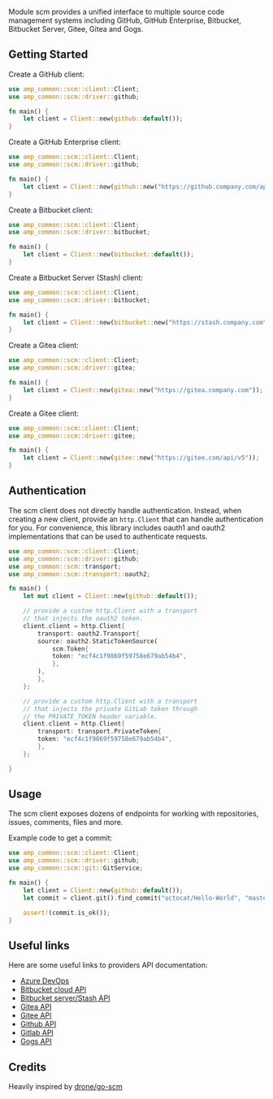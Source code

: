 Module scm provides a unified interface to multiple source code management
systems including GitHub, GitHub Enterprise, Bitbucket, Bitbucket Server,
Gitee, Gitea and Gogs.

## Getting Started

Create a GitHub client:

```rust
use amp_common::scm::client::Client;
use amp_common::scm::driver::github;

fn main() {
	let client = Client::new(github::default());
}
```

Create a GitHub Enterprise client:

```rust
use amp_common::scm::client::Client;
use amp_common::scm::driver::github;

fn main() {
	let client = Client::new(github::new("https://github.company.com/api/v3"));
}
```

Create a Bitbucket client:

```rust
use amp_common::scm::client::Client;
use amp_common::scm::driver::bitbucket;

fn main() {
	let client = Client::new(bitbucket::default());
}
```

Create a Bitbucket Server (Stash) client:

```rust
use amp_common::scm::client::Client;
use amp_common::scm::driver::bitbucket;

fn main() {
	let client = Client::new(bitbucket::new("https://stash.company.com"));
}
```

Create a Gitea client:

```rust
use amp_common::scm::client::Client;
use amp_common::scm::driver::gitea;

fn main() {
	let client = Client::new(gitea::new("https://gitea.company.com"));
}
```

Create a Gitee client:

```rust
use amp_common::scm::client::Client;
use amp_common::scm::driver::gitee;

fn main() {
	let client = Client::new(gitee::new("https://gitee.com/api/v5"));
}
```

## Authentication

The scm client does not directly handle authentication. Instead, when creating
a new client, provide an `http.Client` that can handle authentication for you.
For convenience, this library includes oauth1 and oauth2 implementations that
can be used to authenticate requests.

```rust
use amp_common::scm::client::Client;
use amp_common::scm::driver::github;
use amp_common::scm::transport;
use amp_common::scm::transport::oauth2;

fn main() {
	let mut client = Client::new(github::default());

    // provide a custom http.Client with a transport
    // that injects the oauth2 token.
    client.client = http.Client{
        transport: oauth2.Transport{
        source: oauth2.StaticTokenSource(
            scm.Token{
            token: "ecf4c1f9869f59758e679ab54b4",
            },
        ),
        },
    };

    // provide a custom http.Client with a transport
    // that injects the private GitLab token through
    // the PRIVATE_TOKEN header variable.
    client.client = http.Client{
        transport: transport.PrivateToken{
        token: "ecf4c1f9869f59758e679ab54b4",
        },
    };

}
```

## Usage

The scm client exposes dozens of endpoints for working with repositories,
issues, comments, files and more.

Example code to get a commit:

```rust
use amp_common::scm::client::Client;
use amp_common::scm::driver::github;
use amp_common::scm::git::GitService;

fn main() {
	let client = Client::new(github::default());
    let commit = client.git().find_commit("octocat/Hello-World", "master");

    assert!(commit.is_ok());
}
```

## Useful links

Here are some useful links to providers API documentation:

- [Azure DevOps](https://docs.microsoft.com/en-us/rest/api/azure/devops/git/?view=azure-devops-rest-6.0)
- [Bitbucket cloud API](https://developer.atlassian.com/cloud/bitbucket/rest/intro/)
- [Bitbucket server/Stash API](https://docs.atlassian.com/bitbucket-server/rest/5.16.0/bitbucket-rest.html)
- [Gitea API](https://gitea.com/api/swagger/#/)
- [Gitee API](https://gitee.com/api/swagger/#/)
- [Github API](https://docs.github.com/en/rest/reference)
- [Gitlab API](https://docs.gitlab.com/ee/api/api_resources.html)
- [Gogs API](https://github.com/gogs/docs-api)

## Credits

Heavily inspired by [drone/go-scm](https://github.com/drone/go-scm)